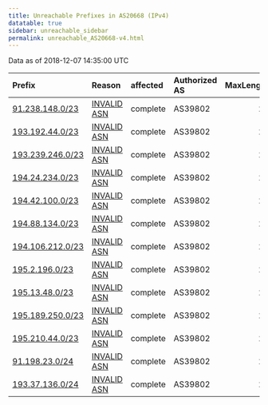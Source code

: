 ```yaml
---
title: Unreachable Prefixes in AS20668 (IPv4)
datatable: true
sidebar: unreachable_sidebar
permalink: unreachable_AS20668-v4.html
---
```


Data as of 2018-12-07 14:35:00 UTC


<div class="datatable-begin"></div>

| Prefix                                                     | Reason                                                                                                  | affected   | Authorized AS   |   MaxLength | Anchor                                         |   unreachable /24s |
|:-----------------------------------------------------------|:--------------------------------------------------------------------------------------------------------|:-----------|:----------------|------------:|:-----------------------------------------------|-------------------:|
| [91.238.148.0/23](https://stat.ripe.net/91.238.148.0/23)   | [INVALID ASN](https://rpki-validator.ripe.net/announcement-preview?asn=AS20668&prefix=91.238.148.0/23)  | complete   | AS39802         |          24 | [RIPE](unreachable_RIPE_NCC_RPKI_Root-v4.html) |                  2 |
| [193.192.44.0/23](https://stat.ripe.net/193.192.44.0/23)   | [INVALID ASN](https://rpki-validator.ripe.net/announcement-preview?asn=AS20668&prefix=193.192.44.0/23)  | complete   | AS39802         |          24 | [RIPE](unreachable_RIPE_NCC_RPKI_Root-v4.html) |                  2 |
| [193.239.246.0/23](https://stat.ripe.net/193.239.246.0/23) | [INVALID ASN](https://rpki-validator.ripe.net/announcement-preview?asn=AS20668&prefix=193.239.246.0/23) | complete   | AS39802         |          24 | [RIPE](unreachable_RIPE_NCC_RPKI_Root-v4.html) |                  2 |
| [194.24.234.0/23](https://stat.ripe.net/194.24.234.0/23)   | [INVALID ASN](https://rpki-validator.ripe.net/announcement-preview?asn=AS20668&prefix=194.24.234.0/23)  | complete   | AS39802         |          24 | [RIPE](unreachable_RIPE_NCC_RPKI_Root-v4.html) |                  2 |
| [194.42.100.0/23](https://stat.ripe.net/194.42.100.0/23)   | [INVALID ASN](https://rpki-validator.ripe.net/announcement-preview?asn=AS20668&prefix=194.42.100.0/23)  | complete   | AS39802         |          24 | [RIPE](unreachable_RIPE_NCC_RPKI_Root-v4.html) |                  2 |
| [194.88.134.0/23](https://stat.ripe.net/194.88.134.0/23)   | [INVALID ASN](https://rpki-validator.ripe.net/announcement-preview?asn=AS20668&prefix=194.88.134.0/23)  | complete   | AS39802         |          24 | [RIPE](unreachable_RIPE_NCC_RPKI_Root-v4.html) |                  2 |
| [194.106.212.0/23](https://stat.ripe.net/194.106.212.0/23) | [INVALID ASN](https://rpki-validator.ripe.net/announcement-preview?asn=AS20668&prefix=194.106.212.0/23) | complete   | AS39802         |          24 | [RIPE](unreachable_RIPE_NCC_RPKI_Root-v4.html) |                  2 |
| [195.2.196.0/23](https://stat.ripe.net/195.2.196.0/23)     | [INVALID ASN](https://rpki-validator.ripe.net/announcement-preview?asn=AS20668&prefix=195.2.196.0/23)   | complete   | AS39802         |          24 | [RIPE](unreachable_RIPE_NCC_RPKI_Root-v4.html) |                  2 |
| [195.13.48.0/23](https://stat.ripe.net/195.13.48.0/23)     | [INVALID ASN](https://rpki-validator.ripe.net/announcement-preview?asn=AS20668&prefix=195.13.48.0/23)   | complete   | AS39802         |          24 | [RIPE](unreachable_RIPE_NCC_RPKI_Root-v4.html) |                  2 |
| [195.189.250.0/23](https://stat.ripe.net/195.189.250.0/23) | [INVALID ASN](https://rpki-validator.ripe.net/announcement-preview?asn=AS20668&prefix=195.189.250.0/23) | complete   | AS39802         |          24 | [RIPE](unreachable_RIPE_NCC_RPKI_Root-v4.html) |                  2 |
| [195.210.44.0/23](https://stat.ripe.net/195.210.44.0/23)   | [INVALID ASN](https://rpki-validator.ripe.net/announcement-preview?asn=AS20668&prefix=195.210.44.0/23)  | complete   | AS39802         |          24 | [RIPE](unreachable_RIPE_NCC_RPKI_Root-v4.html) |                  2 |
| [91.198.23.0/24](https://stat.ripe.net/91.198.23.0/24)     | [INVALID ASN](https://rpki-validator.ripe.net/announcement-preview?asn=AS20668&prefix=91.198.23.0/24)   | complete   | AS39802         |          24 | [RIPE](unreachable_RIPE_NCC_RPKI_Root-v4.html) |                  1 |
| [193.37.136.0/24](https://stat.ripe.net/193.37.136.0/24)   | [INVALID ASN](https://rpki-validator.ripe.net/announcement-preview?asn=AS20668&prefix=193.37.136.0/24)  | complete   | AS39802         |          24 | [RIPE](unreachable_RIPE_NCC_RPKI_Root-v4.html) |                  1 |

<div class="datatable-end"></div>